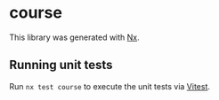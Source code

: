 # course

This library was generated with [Nx](https://nx.dev).

## Running unit tests

Run `nx test course` to execute the unit tests via [Vitest](https://vitest.dev/).
